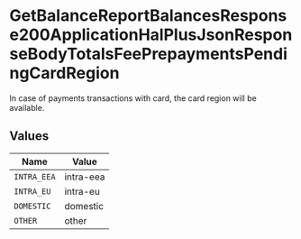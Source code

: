 # GetBalanceReportBalancesResponse200ApplicationHalPlusJsonResponseBodyTotalsFeePrepaymentsPendingCardRegion

In case of payments transactions with card, the card region will be available.


## Values

| Name        | Value       |
| ----------- | ----------- |
| `INTRA_EEA` | intra-eea   |
| `INTRA_EU`  | intra-eu    |
| `DOMESTIC`  | domestic    |
| `OTHER`     | other       |